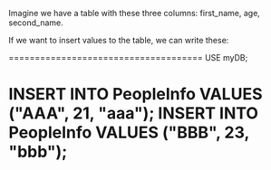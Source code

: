 Imagine we have a table with these three columns: first_name, age, second_name.


If we want to insert values to the table, we can write these: 

=====================================
USE myDB;

INSERT INTO PeopleInfo VALUES ("AAA", 21, "aaa");
INSERT INTO PeopleInfo VALUES ("BBB", 23, "bbb");
=====================================